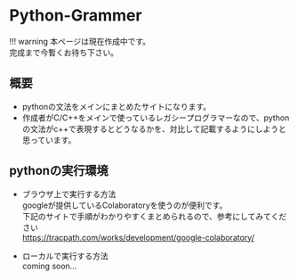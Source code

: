 # Python-Grammer

!!! warning
    本ページは現在作成中です。  
    完成まで今暫くお待ち下さい。

## 概要
  - pythonの文法をメインにまとめたサイトになります。
  - 作成者がC/C++をメインで使っているレガシープログラマーなので、pythonの文法がc++で表現するとどうなるかを、対比して記載するようにしようと思っています。


## pythonの実行環境
- ブラウザ上で実行する方法  
  googleが提供しているColaboratoryを使うのが便利です。  
  下記のサイトで手順がわかりやすくまとめられるので、参考にしてみてください  
  <https://tracpath.com/works/development/google-colaboratory/>

- ローカルで実行する方法  
  coming soon...
